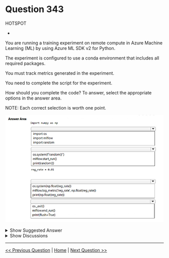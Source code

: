 # Question 343

HOTSPOT

-

You are running a training experiment on remote compute in Azure Machine Learning (ML) by using Azure ML SDK v2 for Python.

The experiment is configured to use a conda environment that includes all required packages.

You must track metrics generated in the experiment.

You need to complete the script for the experiment.

How should you complete the code? To answer, select the appropriate options in the answer area.

NOTE: Each correct selection is worth one point.

![Question Image](../images/q343_q_image545.png)

<details>
  <summary>Show Suggested Answer</summary>

<img src="../images/q343_ans_0_image546.png" alt="Answer Image"><br>

</details>

<details>
  <summary>Show Discussions</summary>

<blockquote><p><strong>Mikku123</strong> <code>(Wed 07 Aug 2024 13:36)</code> - <em>Upvotes: 2</em></p><p>correct!</p></blockquote>

</details>

---

[<< Previous Question](question_342.md) | [Home](../index.md) | [Next Question >>](question_344.md)
